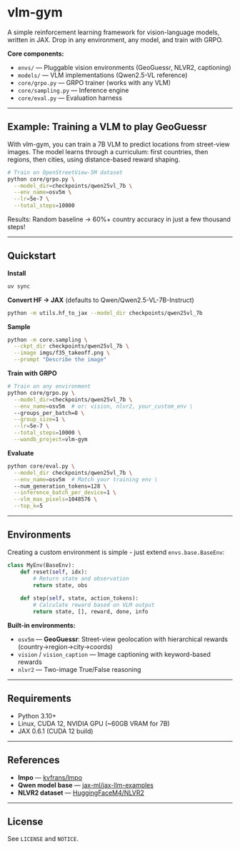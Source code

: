 # vlm-gym

A simple reinforcement learning framework for vision-language models, written in JAX. Drop in any environment, any model, and train with GRPO.

**Core components:**
- `envs/` — Pluggable vision environments (GeoGuessr, NLVR2, captioning)
- `models/` — VLM implementations (Qwen2.5-VL reference)
- `core/grpo.py` — GRPO trainer (works with any VLM)
- `core/sampling.py` — Inference engine
- `core/eval.py` — Evaluation harness

---

## Example: Training a VLM to play GeoGuessr

With vlm-gym, you can train a 7B VLM to predict locations from street-view images. The model learns through a curriculum: first countries, then regions, then cities, using distance-based reward shaping.

```bash
# Train on OpenStreetView-5M dataset
python core/grpo.py \
  --model_dir=checkpoints/qwen25vl_7b \
  --env_name=osv5m \
  --lr=5e-7 \
  --total_steps=10000
```

Results: Random baseline → 60%+ country accuracy in just a few thousand steps!

---

## Quickstart

**Install**
```bash
uv sync
```

**Convert HF → JAX** (defaults to Qwen/Qwen2.5-VL-7B-Instruct)
```bash
python -m utils.hf_to_jax --model_dir checkpoints/qwen25vl_7b
```

**Sample**
```bash
python -m core.sampling \
  --ckpt_dir checkpoints/qwen25vl_7b \
  --image imgs/f35_takeoff.png \
  --prompt "Describe the image"
```

**Train with GRPO**
```bash
# Train on any environment
python core/grpo.py \
  --model_dir=checkpoints/qwen25vl_7b \
  --env_name=osv5m  # or: vision, nlvr2, your_custom_env \
  --groups_per_batch=8 \
  --group_size=1 \
  --lr=5e-7 \
  --total_steps=10000 \
  --wandb_project=vlm-gym
```

**Evaluate**
```bash
python core/eval.py \
  --model_dir checkpoints/qwen25vl_7b \
  --env_name=osv5m  # Match your training env \
  --num_generation_tokens=128 \
  --inference_batch_per_device=1 \
  --vlm_max_pixels=1048576 \
  --top_k=5
```

---

## Environments

Creating a custom environment is simple - just extend `envs.base.BaseEnv`:

```python
class MyEnv(BaseEnv):
    def reset(self, idx):
        # Return state and observation
        return state, obs
    
    def step(self, state, action_tokens):
        # Calculate reward based on VLM output
        return state, [], reward, done, info
```

**Built-in environments:**
- `osv5m` — **GeoGuessr**: Street-view geolocation with hierarchical rewards (country→region→city→coords)
- `vision` / `vision_caption` — Image captioning with keyword-based rewards
- `nlvr2` — Two-image True/False reasoning

---

## Requirements

- Python 3.10+
- Linux, CUDA 12, NVIDIA GPU (~60GB VRAM for 7B)
- JAX 0.6.1 (CUDA 12 build)

---

## References

- **lmpo** — [kvfrans/lmpo](https://github.com/kvfrans/lmpo)
- **Qwen model base** — [jax-ml/jax-llm-examples](https://github.com/jax-ml/jax-llm-examples/tree/main/qwen3)
- **NLVR2 dataset** — [HuggingFaceM4/NLVR2](https://huggingface.co/datasets/HuggingFaceM4/NLVR2)

---

## License

See `LICENSE` and `NOTICE`.
